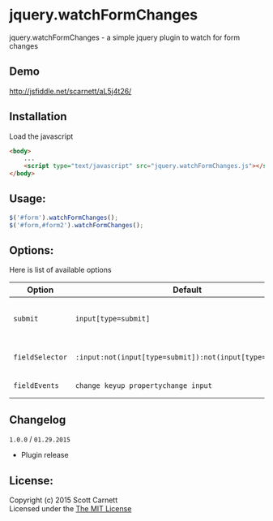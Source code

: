 # jquery.watchFormChanges

jquery.watchFormChanges - a simple jquery plugin to watch for form changes

## Demo

http://jsfiddle.net/scarnett/aL5j4t26/

## Installation

Load the javascript
```html
<body>
	...
	<script type="text/javascript" src="jquery.watchFormChanges.js"></script>
</body>
```

## Usage:

```javascript
$('#form').watchFormChanges();
$('#form,#form2').watchFormChanges();
```

## Options:

Here is list of available options

| Option | Default | Type | Description
|--------|---------|------|------------
| `submit` | `input[type=submit]` | string | Selector for the form submit button
| `fieldSelector` | `:input:not(input[type=submit]):not(input[type=button])` | string | Selector for the fields to target
| `fieldEvents` | `change keyup propertychange input` | string | Events to watch for

## Changelog

`1.0.0` / `01.29.2015`

- Plugin release

## License:
Copyright (c) 2015 Scott Carnett  
Licensed under the [The MIT License](http://opensource.org/licenses/MIT)